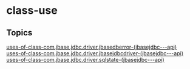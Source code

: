 # class-use

## Topics

[uses-of-class-com.jbase.jdbc.driver.jbasedberror-(jbasejdbc---api)](./uses-of-class-com.jbase.jdbc.driver.jbasedberror-(jbasejdbc---api))  
[uses-of-class-com.jbase.jdbc.driver.jbasejdbcdriver-(jbasejdbc---api)](./uses-of-class-com.jbase.jdbc.driver.jbasejdbcdriver-(jbasejdbc---api))  
[uses-of-class-com.jbase.jdbc.driver.sqlstate-(jbasejdbc---api)](./uses-of-class-com.jbase.jdbc.driver.sqlstate-(jbasejdbc---api))  

